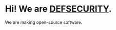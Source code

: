 # Hi! We are <a href="https://defsecurity.xyz" width="150">DEFSECURITY</a>.

We are making open-source software.
